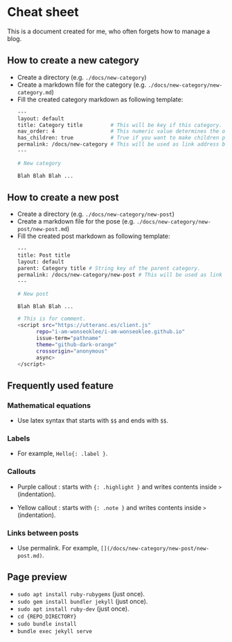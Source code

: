 # Cheat sheet

This is a document created for me, who often forgets how to manage a blog.

## How to create a new category

- Create a directory (e.g. `./docs/new-category`)
- Create a markdown file for the category (e.g. `./docs/new-category/new-category.md`)
- Fill the created category markdown as following template:
  ```bash
  ---
  layout: default
  title: Category title         # This will be key if this category.
  nav_order: 4                  # This numeric value determines the order of category.
  has_children: true            # True if you want to make children posts under this category.
  permalink: /docs/new-category # This will be used as link address between pages.
  ---

  # New category

  Blah Blah Blah ...
  ```

## How to create a new post

- Create a directory (e.g. `./docs/new-category/new-post`)
- Create a markdown file for the pose (e.g. `./docs/new-category/new-post/new-post.md`)
- Fill the created post markdown as following template:
  ```bash
  ---
  title: Post title
  layout: default
  parent: Category title # String key of the parent category.
  permalink: /docs/new-category/new-post # This will be used as link address between pages.
  ---
  
  # New post

  Blah Blah Blah ...

  # This is for comment.
  <script src="https://utteranc.es/client.js"
        repo="i-am-wonseoklee/i-am-wonseoklee.github.io"
        issue-term="pathname"
        theme="github-dark-orange"
        crossorigin="anonymous"
        async>
  </script>
  ```

## Frequently used feature

### Mathematical equations

- Use latex syntax that starts with `$$` and ends with `$$`.

### Labels

- For example, `Hello{: .label }`.

### Callouts

- Purple callout : starts with `{: .highlight }` and writes contents inside `>` (indentation).

- Yellow callout : starts with `{: .note }` and writes contents inside `>` (indentation).

### Links between posts

- Use permalink. For example, `[](/docs/new-category/new-post/new-post.md)`.

## Page preview

- `sudo apt install ruby-rubygems` (just once).
- `sudo gem install bundler jekyll` (just once).
- `sudo apt install ruby-dev` (just once).
- `cd {REPO_DIRECTORY}`
- `sudo bundle install`
- `bundle exec jekyll serve`
